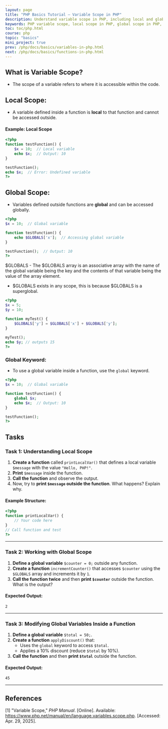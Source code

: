 ```yaml
---
layout: page
title: "PHP Basics Tutorial – Variable Scope in PHP"
description: Understand variable scope in PHP, including local and global variables. Learn how to use the global keyword and access global variables inside functions with clear code examples.
keywords: PHP variable scope, local scope in PHP, global scope in PHP, PHP global keyword, PHP function variables, PHP $GLOBALS, variable accessibility in PHP, PHP scope example
toc: toc/php.html
course: php
topic: "basics"
mini_project: true
prev: /php/docs/basics/variables-in-php.html
next: /php/docs/basics/functions-in-php.html
---
```


## **What is Variable Scope?**
- The scope of a variable refers to where it is accessible within the code.
  
## **Local Scope**:
- A variable defined inside a function is **local** to that function and cannot be accessed outside.

#### Example: Local Scope

```php
<?php
function testFunction() {
    $x = 10;  // Local variable
    echo $x;  // Output: 10
}

testFunction();
echo $x;  // Error: Undefined variable
?>
```

## **Global Scope**:
- Variables defined outside functions are **global** and can be accessed globally.

```php
<?php
$x = 10;  // Global variable

function testFunction() {
    echo $GLOBALS['x'];  // Accessing global variable
}

testFunction();  // Output: 10
?>
```

$GLOBALS - The $GLOBALS array is an associative array with the name of the global variable being the key and the contents of that variable being the value of the array element.

- $GLOBALS exists in any scope, this is because $GLOBALS is a superglobal.

```php
<?php
$x = 5;
$y = 10;

function myTest() {
    $GLOBALS['y'] = $GLOBALS['x'] + $GLOBALS['y'];
} 
     
myTest();
echo $y; // outputs 15
?>
```

### **Global Keyword**:
- To use a global variable inside a function, use the `global` keyword.

```php
<?php
$x = 10;  // Global variable

function testFunction() {
    global $x;
    echo $x;  // Output: 10
}

testFunction();
?>
```

## Tasks

### **Task 1: Understanding Local Scope**
1. **Create a function** called `printLocalVar()` that defines a local variable `$message` with the value `"Hello, PHP!"`.  
2. **Print** `$message` inside the function.  
3. **Call the function** and observe the output.  
4. Now, try to **print `$message` outside the function**. What happens? Explain why.  

#### Example Structure:
```php
<?php
function printLocalVar() {
    // Your code here
}
// Call function and test
?>
```

---

### **Task 2: Working with Global Scope**
1. **Define a global variable** `$counter = 0;` outside any function.  
2. **Create a function** `incrementCounter()` that accesses `$counter` using the `$GLOBALS` array and increments it by `1`.  
3. **Call the function twice** and then **print `$counter`** outside the function. What is the output?  

#### Expected Output:
```
2
```

---

### **Task 3: Modifying Global Variables Inside a Function**
1. **Define a global variable** `$total = 50;`.  
2. **Create a function** `applyDiscount()` that:  
   - Uses the `global` keyword to access `$total`.  
   - Applies a 10% discount (reduce `$total` by 10%).  
3. **Call the function** and then **print `$total`** outside the function.  

#### Expected Output:
```
45
```

---

## References

[1] "Variable Scope," *PHP Manual*. [Online]. Available: <https://www.php.net/manual/en/language.variables.scope.php>. [Accessed: Apr. 29, 2025].
